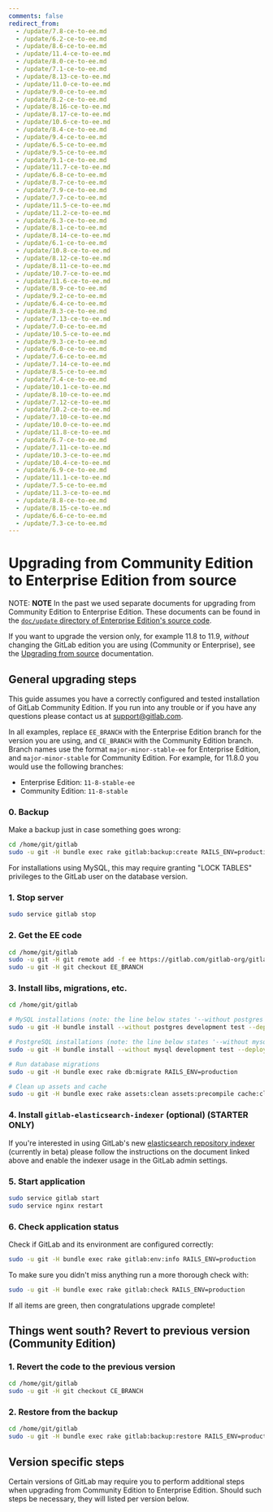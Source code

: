 ```yaml
---
comments: false
redirect_from:
  - /update/7.8-ce-to-ee.md
  - /update/6.2-ce-to-ee.md
  - /update/8.6-ce-to-ee.md
  - /update/11.4-ce-to-ee.md
  - /update/8.0-ce-to-ee.md
  - /update/7.1-ce-to-ee.md
  - /update/8.13-ce-to-ee.md
  - /update/11.0-ce-to-ee.md
  - /update/9.0-ce-to-ee.md
  - /update/8.2-ce-to-ee.md
  - /update/8.16-ce-to-ee.md
  - /update/8.17-ce-to-ee.md
  - /update/10.6-ce-to-ee.md
  - /update/8.4-ce-to-ee.md
  - /update/9.4-ce-to-ee.md
  - /update/6.5-ce-to-ee.md
  - /update/9.5-ce-to-ee.md
  - /update/9.1-ce-to-ee.md
  - /update/11.7-ce-to-ee.md
  - /update/6.8-ce-to-ee.md
  - /update/8.7-ce-to-ee.md
  - /update/7.9-ce-to-ee.md
  - /update/7.7-ce-to-ee.md
  - /update/11.5-ce-to-ee.md
  - /update/11.2-ce-to-ee.md
  - /update/6.3-ce-to-ee.md
  - /update/8.1-ce-to-ee.md
  - /update/8.14-ce-to-ee.md
  - /update/6.1-ce-to-ee.md
  - /update/10.8-ce-to-ee.md
  - /update/8.12-ce-to-ee.md
  - /update/8.11-ce-to-ee.md
  - /update/10.7-ce-to-ee.md
  - /update/11.6-ce-to-ee.md
  - /update/8.9-ce-to-ee.md
  - /update/9.2-ce-to-ee.md
  - /update/6.4-ce-to-ee.md
  - /update/8.3-ce-to-ee.md
  - /update/7.13-ce-to-ee.md
  - /update/7.0-ce-to-ee.md
  - /update/10.5-ce-to-ee.md
  - /update/9.3-ce-to-ee.md
  - /update/6.0-ce-to-ee.md
  - /update/7.6-ce-to-ee.md
  - /update/7.14-ce-to-ee.md
  - /update/8.5-ce-to-ee.md
  - /update/7.4-ce-to-ee.md
  - /update/10.1-ce-to-ee.md
  - /update/8.10-ce-to-ee.md
  - /update/7.12-ce-to-ee.md
  - /update/10.2-ce-to-ee.md
  - /update/7.10-ce-to-ee.md
  - /update/10.0-ce-to-ee.md
  - /update/11.8-ce-to-ee.md
  - /update/6.7-ce-to-ee.md
  - /update/7.11-ce-to-ee.md
  - /update/10.3-ce-to-ee.md
  - /update/10.4-ce-to-ee.md
  - /update/6.9-ce-to-ee.md
  - /update/11.1-ce-to-ee.md
  - /update/7.5-ce-to-ee.md
  - /update/11.3-ce-to-ee.md
  - /update/8.8-ce-to-ee.md
  - /update/8.15-ce-to-ee.md
  - /update/6.6-ce-to-ee.md
  - /update/7.3-ce-to-ee.md
---
```


# Upgrading from Community Edition to Enterprise Edition from source

NOTE: **NOTE** In the past we used separate documents for upgrading from
Community Edition to Enterprise Edition. These documents can be found in the
[`doc/update` directory of Enterprise Edition's source
code][old-ee-upgrade-docs].

If you want to upgrade the version only, for example 11.8 to 11.9, *without* changing the
GitLab edition you are using (Community or Enterprise), see the
[Upgrading from source](upgrading_from_source.md) documentation.

## General upgrading steps

This guide assumes you have a correctly configured and tested installation of
GitLab Community Edition. If you run into any trouble or if you have any
questions please contact us at [support@gitlab.com].

In all examples, replace `EE_BRANCH` with the Enterprise Edition branch for the
version you are using, and `CE_BRANCH` with the Community Edition branch.
Branch names use the format `major-minor-stable-ee` for Enterprise Edition, and
`major-minor-stable` for Community Edition. For example, for 11.8.0 you would
use the following branches:

- Enterprise Edition: `11-8-stable-ee`
- Community Edition: `11-8-stable`

### 0. Backup

Make a backup just in case something goes wrong:

```sh
cd /home/git/gitlab
sudo -u git -H bundle exec rake gitlab:backup:create RAILS_ENV=production
```

For installations using MySQL, this may require granting "LOCK TABLES"
privileges to the GitLab user on the database version.

### 1. Stop server

```sh
sudo service gitlab stop
```

### 2. Get the EE code

```sh
cd /home/git/gitlab
sudo -u git -H git remote add -f ee https://gitlab.com/gitlab-org/gitlab-ee.git
sudo -u git -H git checkout EE_BRANCH
```

### 3. Install libs, migrations, etc.

```sh
cd /home/git/gitlab

# MySQL installations (note: the line below states '--without postgres')
sudo -u git -H bundle install --without postgres development test --deployment

# PostgreSQL installations (note: the line below states '--without mysql')
sudo -u git -H bundle install --without mysql development test --deployment

# Run database migrations
sudo -u git -H bundle exec rake db:migrate RAILS_ENV=production

# Clean up assets and cache
sudo -u git -H bundle exec rake assets:clean assets:precompile cache:clear RAILS_ENV=production
```

### 4. Install `gitlab-elasticsearch-indexer` (optional) **(STARTER ONLY)**

If you're interested in using GitLab's new [elasticsearch repository
indexer](../integration/elasticsearch.md) (currently in beta) please follow the instructions on the
document linked above and enable the indexer usage in the GitLab admin settings.

### 5. Start application

```sh
sudo service gitlab start
sudo service nginx restart
```

### 6. Check application status

Check if GitLab and its environment are configured correctly:

```sh
sudo -u git -H bundle exec rake gitlab:env:info RAILS_ENV=production
```

To make sure you didn't miss anything run a more thorough check with:

```sh
sudo -u git -H bundle exec rake gitlab:check RAILS_ENV=production
```

If all items are green, then congratulations upgrade complete!

## Things went south? Revert to previous version (Community Edition)

### 1. Revert the code to the previous version

```sh
cd /home/git/gitlab
sudo -u git -H git checkout CE_BRANCH
```

### 2. Restore from the backup

```sh
cd /home/git/gitlab
sudo -u git -H bundle exec rake gitlab:backup:restore RAILS_ENV=production
```

## Version specific steps

Certain versions of GitLab may require you to perform additional steps when
upgrading from Community Edition to Enterprise Edition. Should such steps be
necessary, they will listed per version below.

<!--
Example:

### 11.8.0

Additional instructions here.
-->

[support@gitlab.com]: mailto:support@gitlab.com
[old-ee-upgrade-docs]: https://gitlab.com/gitlab-org/gitlab-ee/tree/11-8-stable-ee/doc/update
